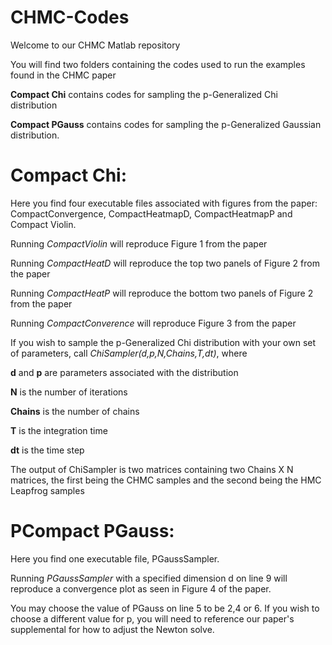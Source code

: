 # CHMC-Codes

Welcome to our CHMC Matlab repository

You will find two folders containing the codes used to run the examples found in the CHMC paper

**Compact Chi** contains codes for sampling the p-Generalized Chi distribution 

**Compact PGauss** contains codes for sampling the p-Generalized Gaussian distribution.

# Compact Chi: 
Here you find four executable files associated with figures from the paper: CompactConvergence, CompactHeatmapD, CompactHeatmapP and Compact Violin.

Running _CompactViolin_ will reproduce Figure 1 from the paper

Running _CompactHeatD_ will reproduce the top two panels of Figure 2 from the paper

Running _CompactHeatP_ will reproduce the bottom two panels of Figure 2 from the paper

Running _CompactConverence_ will reproduce Figure 3 from the paper


If you wish to sample the p-Generalized Chi distribution with your own set of parameters, call _ChiSampler(d,p,N,Chains,T,dt)_, where

**d** and **p** are parameters associated with the distribution

**N** is the number of iterations

**Chains** is the number of chains

**T** is the integration time

**dt** is the time step

The output of ChiSampler is two matrices containing two Chains X N matrices, the first being the CHMC samples and the second being the HMC Leapfrog samples


# PCompact PGauss:
Here you find one executable file, PGaussSampler.

Running _PGaussSampler_ with a specified dimension d on line 9 will reproduce a convergence plot as seen in Figure 4 of the paper.

You may choose the value of PGauss on line 5 to be 2,4 or 6. If you wish to choose a different value for p, you will need to reference our paper's supplemental for how to adjust the Newton solve.
